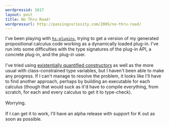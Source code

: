 ```yaml
--- 
wordpressid: 1617
layout: post
title: No Thru Road!
wordpressurl: http://passingcuriosity.com/2005/no-thru-road/
---
```

I've been playing with <a href="http://www.cse.unsw.edu.au/~dons/hs-plugins/"><code>hs-plugins</code></a>, trying to get a version of my generated propositional calculus code working as a dynamically loaded plug-in. I've run into some difficulties with the type signatures of the plug-in API, a concrete plug-in, and the plug-in user.<br /><br />I've tried using <a href="http://www.haskell.org/ghc/docs/5.00/set/existential-quantification.html">existentially quantified constructors</a> as well as the more usual with class-constrained type variables, but I haven't been able to make any progress. If I can't manage to resolve the problem, it looks like I'll have to find another approach, perhaps by building an executable for each calculus (though that would suck as it'd have to compile everything, from scratch, for each and every calculus to get it to type-check).<br /><br />Worrying.<br /><br />If I can get it to work, I'll have an alpha release with support for K out as soon as possible.
